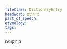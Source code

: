 ```yaml
---
fileClass: DictionaryEntry
headword: בן־זקונים
part_of_speech: 
etymology: 
tags: 
---
```

בן־זקונים

